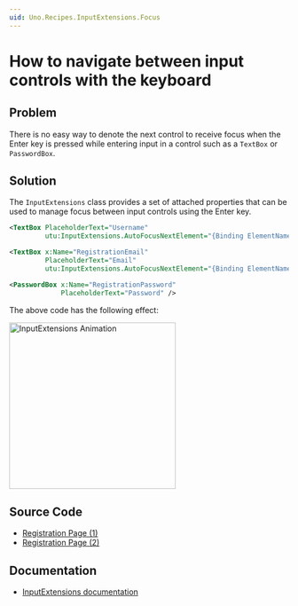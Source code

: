 ```yaml
---
uid: Uno.Recipes.InputExtensions.Focus
---
```


# How to navigate between input controls with the keyboard

## Problem

There is no easy way to denote the next control to receive focus when the Enter key is pressed while entering input in a control such as a `TextBox` or `PasswordBox`.

## Solution

The `InputExtensions` class provides a set of attached properties that can be used to manage focus between input controls using the Enter key.

```xml
<TextBox PlaceholderText="Username"
         utu:InputExtensions.AutoFocusNextElement="{Binding ElementName=RegistrationEmail}" />

<TextBox x:Name="RegistrationEmail"
         PlaceholderText="Email"
         utu:InputExtensions.AutoFocusNextElement="{Binding ElementName=RegistrationPassword}" />

<PasswordBox x:Name="RegistrationPassword"
             PlaceholderText="Password" />
```

The above code has the following effect:

<img src="../assets/inputextensions-animated.gif" alt="InputExtensions Animation" width="300" />

## Source Code

- [Registration Page (1)](https://github.com/unoplatform/uno.chefs/blob/139edc9eab65b322e219efb7572583551c40ad32/Chefs/Views/RegistrationPage.xaml#L31)
- [Registration Page (2)](https://github.com/unoplatform/uno.chefs/blob/139edc9eab65b322e219efb7572583551c40ad32/Chefs/Views/RegistrationPage.xaml#L43)

## Documentation

- [InputExtensions documentation](xref:Toolkit.Helpers.InputExtensions)
